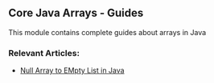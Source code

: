 ## Core Java Arrays - Guides

This module contains complete guides about arrays in Java

### Relevant Articles: 
- [Null Array to EMpty List in Java](todo)
